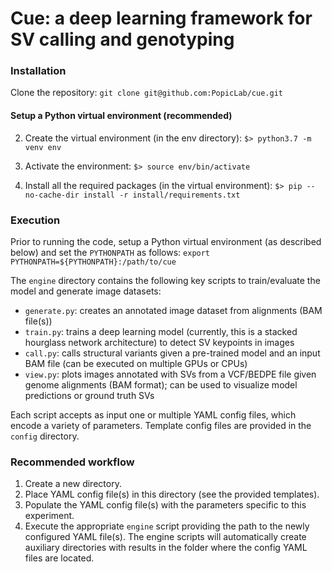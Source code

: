# Cue: a deep learning framework for SV calling and genotyping


### Installation

Clone the repository:
```git clone git@github.com:PopicLab/cue.git```

#### Setup a Python virtual environment (recommended)

2. Create the virtual environment (in the env directory): 
```$> python3.7 -m venv env```

3. Activate the environment: 
```$> source env/bin/activate```

4. Install all the required packages (in the virtual environment):
```$> pip --no-cache-dir install -r install/requirements.txt```

### Execution

Prior to running the code, setup a Python virtual environment (as described below) 
and set the ```PYTHONPATH``` as follows: ```export PYTHONPATH=${PYTHONPATH}:/path/to/cue```

The ```engine``` directory contains the following key scripts to train/evaluate the model 
and generate image datasets:

* ```generate.py```: creates an annotated image dataset from alignments (BAM file(s))
* ```train.py```: trains a deep learning model (currently, this is a stacked hourglass network architecture) 
to detect SV keypoints in images
* ```call.py```: calls structural variants given a pre-trained model and an input BAM file 
(can be executed on multiple GPUs or CPUs)
* ```view.py```: plots images annotated with SVs from a VCF/BEDPE file given genome alignments (BAM format);
can be used to visualize model predictions or ground truth SVs 

Each script accepts as input one or multiple YAML config files, 
which encode a variety of parameters. Template config files are provided 
in the ```config``` directory.

### Recommended workflow 

1. Create a new directory.
2. Place YAML config file(s) in this directory (see the provided templates).
3. Populate the YAML config file(s) with the parameters specific to this experiment.
4. Execute the appropriate ```engine``` script providing the path to the newly configured YAML file(s).
The engine scripts will automatically create auxiliary directories with results in the folder where the config YAML files are located.
